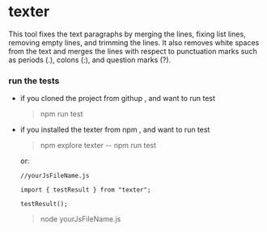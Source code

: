 
# texter

This tool fixes the text paragraphs by merging the lines, fixing list lines, removing empty lines, and trimming the lines. It also removes white spaces from the text and merges the lines with respect to punctuation marks such as periods (.), colons (:), and question marks (?).

  

### run the tests

- if you cloned the project from githup , and want to run test

   >npm run test

- if you installed the texter from npm , and want to run test

  >npm explore texter -- npm run test

     or:
   
      //yourJsFileName.js
      
      import { testResult } from "texter";

      testResult();

  > node yourJsFileName.js






